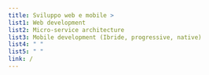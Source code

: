 ```yaml
---
title: Sviluppo web e mobile >
list1: Web development
list2: Micro-service architecture
list3: Mobile development (Ibride, progressive, native)
list4: " "
list5: " "
link: /
---
```


